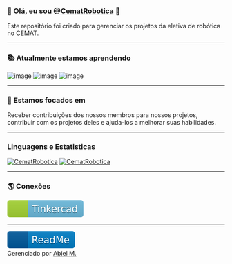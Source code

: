 ### 👋 Olá, eu sou [@CematRobotica](https://www.github.com/CematRobotica) 🤖
Este repositório foi criado para gerenciar os projetos da eletiva de robótica no CEMAT.

-----

### 📚 Atualmente estamos aprendendo
![image](https://img.shields.io/badge/Python-3776AB.svg?style=flat&logo=python&logoColor=yellow)
![image](https://img.shields.io/badge/C%2B%2B-00599Cs.svg?style=flat&logo=c%2B%2B&logoColor=white)
![image](https://img.shields.io/badge/C%23-239120.svg?style=flat&logo=c-sharp&logoColor=white)

-----

### 🏹 Estamos focados em
Receber contribuições dos nossos membros para nossos projetos, contribuir
com os projetos deles e ajuda-los a melhorar suas habilidades.

-----

### Linguagens e Estatisticas
[![CematRobotica](https://github-readme-stats.vercel.app/api?username=CematRobotica&theme=tokyonight)](https://github.com/CematRobotica/)
[![CematRobotica](https://github-readme-stats.vercel.app/api/top-langs/?username=CematRobotica&hide=html&layout=compact&theme=tokyonight)](https://github.com/CematRobotica/)

-----

### 🌎 Conexões
[![image](https://github.com/CematRobotica/CematRobotica/blob/main/Tinkercad.svg)](https://www.tinkercad.com/users/0V9Q0fhb8qC-cematrobotica)

-----

[![image](https://github.com/CematRobotica/CematRobotica/blob/main/RMIE.svg)](https://github.com/CematRobotica/CematRobotica/blob/main/README-EN_US.md)<br>
Gerenciado por [Abiel M.](https://www.github.com/paodelonga)